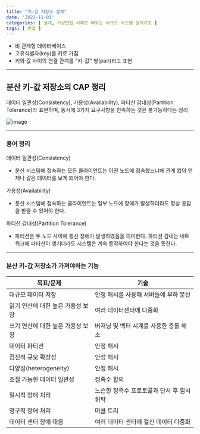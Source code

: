 ```yaml
---
title: "키-값 저장소 설계"
date: '2021-11-01'
categories: [ 설계, 가상면접 사례로 배우는 대규모 시스템 설계기초 ]
tags: [ 면접 ]
---
```


- 비 관계형 데이터베이스
- 고유식별자(key)를 키로 가짐
- 키와 값 사이의 연결 관계를 "키-값" 쌍(pair)라고 표현

---

## 분산 키-값 저장소의 CAP 정리

데이터 일관성(Consistency), 가용성(Availability), 파티션 감내성(Partition Tolerance)라 표현하며,
동시에 3가지 요구사항을 만족하는 것은 불가능하다는 정리

![image](https://user-images.githubusercontent.com/55419159/138880667-4a4e727b-07d8-44e0-99b5-14088750a4b2.png)

---

### 용어 정리

데이터 일관성(Consistency)

- 분산 시스템에 접속하는 모든 클라이언트는 어떤 노드에 접속했느냐에 관계 없이 언제나 같은 데이터를 보게 되어야 한다.

가용성(Availability)

- 분산 시스템에 접속하는 클라이언트는 일부 노드에 장애가 발생하더라도 항상 응답을 받을 수 있어야 한다.

파티션 감내성(Partition Tolerance)

- 파티션은 두 노드 사이에 통신 장애가 발생하였음을 의미한다. 파티션 감내는 네트워크에 파티션이 생기더라도 시스템은 계속 동작하여야 한다는 것을 뜻한다.

---

### 분산 키-값 저장소가 가져야하는 기능

| 목표/문제               | 기술                       |
|---------------------|--------------------------|
| 대규모 데이터 저장          | 안정 해시를 사용해 서버들에 부하 분산    |
| 읽기 연산에 대한 높은 가용성 보장 | 여러 데이터센터에 다중화            |
| 쓰기 연산에 대한 높은 가용성 보장 | 버저닝 및 벡터 시계를 사용한 충돌 해소   |
| 데이터 파티션             | 안정 해시                    |
| 점진적 규모 확장성          | 안정 해시                    |
| 다양성(heterogeneity)  | 안정 해시                    |
| 조절 가능한 데이터 일관성      | 정족수 합의                   |
| 일시적 장애 처리           | 느슨한 정족수 프로토콜과 단서 후 임시 위탁 |
| 영구적 장애 처리           | 머클 트리                    |
| 데이터 센터 장애 대응        | 여러 데이터 센터에 걸친 데이터 다중화    |
